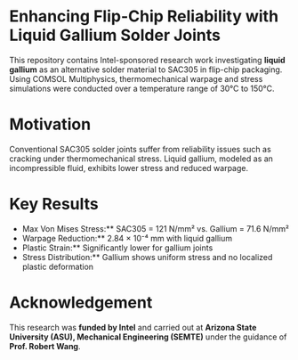 # Enhancing Flip-Chip Reliability with Liquid Gallium Solder Joints

This repository contains Intel-sponsored research work investigating **liquid gallium** as an alternative solder material to SAC305 in flip-chip packaging. Using COMSOL Multiphysics, thermomechanical warpage and stress simulations were conducted over a temperature range of 30°C to 150°C.

# Motivation
Conventional SAC305 solder joints suffer from reliability issues such as cracking under thermomechanical stress. Liquid gallium, modeled as an incompressible fluid, exhibits lower stress and reduced warpage.

# Key Results
- Max Von Mises Stress:** SAC305 = 121 N/mm² vs. Gallium = 71.6 N/mm²  
- Warpage Reduction:** 2.84 × 10⁻⁴ mm with liquid gallium  
- Plastic Strain:** Significantly lower for gallium joints  
- Stress Distribution:** Gallium shows uniform stress and no localized plastic deformation  

# Acknowledgement
This research was **funded by Intel** and carried out at **Arizona State University (ASU), Mechanical Engineering (SEMTE)** under the guidance of **Prof. Robert Wang**.
